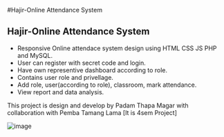 #Hajir-Online Attendance System

## Hajir-Online Attendance System

- Responsive Online attendace system design using HTML CSS JS PHP and MySQL.
- User can register with secret code and login.
- Have own representive dashboard according to role.
- Contains user role and privellage.
- Add role, user(according to role), classroom, mark attendance.
- View report and data analysis.

This project is design and develop by Padam Thapa Magar 
with collaboration with Pemba Tamang Lama
[It is 4sem Project]

![image](https://github.com/user-attachments/assets/96545a6f-92d1-476d-9ea1-83ea44302829)
